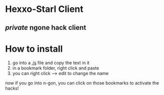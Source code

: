 # Hexxo-Starl Client
***private*** ngone hack client
---

# How to install

1. go into a [.js](https://github.com/CookieMe29/Starl-client/tree/main/n-gon) file and copy the text in it
2. in a bookmark folder, right click and paste
3. you can right click --> edit to change the name

now if you go into n-gon, you can click on those bookmarks to activate the hacks!
